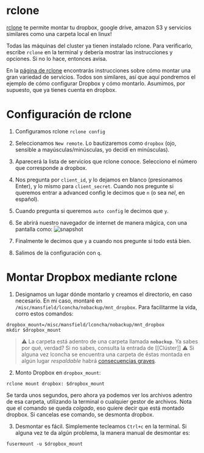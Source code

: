 rclone
======

[rclone](https://rclone.org/) te permite montar tu dropbox, google drive, amazon S3 y servicios similares como una carpeta local en linux!

Todas las máquinas del cluster ya tienen instalado rclone. Para verificarlo, escribe `rclone` en la terminal y debería mostrar las instrucciones y opciones. Si no lo hace, entonces avisa.

En la [página de rclone](https://rclone.org/overview/) encontrarás instrucciones sobre cómo montar una gran variedad de servicios. Todos son similares, así que aquí pondremos el ejemplo de cómo configurar Dropbox y cómo montarlo. Asumimos, por supuesto, que ya tienes cuenta en dropbox.


# Configuración de rclone

1. Configuramos rclone
`rclone config`
2. Seleccionamos `New remote`. Lo bautizaremos como `dropbox` (ojo, sensible a mayúsculas/minúsculas, yo decidí en minúsculas).
3. Aparecerá la lista de servicios que rclone conoce. Selecciono el número que corresponde a dropbox.
4. Nos pregunta por `client_id`, y lo dejamos en blanco (presionamos Enter), y lo mismo para `client_secret`. Cuando nos pregunte si queremos entrar a advanced config le decimos que `n` (o sea _nel_, en español). 
5. Cuando pregunta si queremos `auto config` le decimos que `y`. 

6. Se abrirá nuestro navegador de internet de manera mágica, con una pantalla como:
![snapshot](https://github.com/c13inb/c13inb.github.io/blob/master/images/rclone_dropbox_config.png)

7. Finalmente le decimos que `y` a cuando nos pregunte si todo está bien.
8. Salimos de la configuración con `q`.


# Montar Dropbox mediante rclone

1. Designamos un lugar dónde montarlo y creamos el directorio, en caso necesario. En mi caso, montaré en `/misc/mansfield/lconcha/nobackup/mnt_dropbox`. Para facilitarme la vida, corro estos comandos:
```
dropbox_mount=/misc/mansfield/lconcha/nobackup/mnt_dropbox
mkdir $dropbox_mount

```
>  :warning: La carpeta está adentro de una carpeta llamada **`nobackup`**. Ya sabes por qué, verdad? Si no sabes, consulta la entrada de [[Clúster]]
>  :warning: Si alguna vez lconcha se encuentra una carpeta de éstas montada en algún lugar _respaldable_ habrá [consecuencias graves](https://media.giphy.com/media/ToMjGpIYtgvMP38WTFC/source.gif).


2. Monto Dropbox en `dropbox_mount`:

```
rclone mount dropbox: $dropbox_mount
```
 
Se tarda unos segundos, pero ahora ya podemos ver los archivos adentro de esa carpeta, utilizando la terminal o cualquier gestor de archivos. Nota que el comando se queda _colgado_, eso quiere decir que está montado dropbox. Si cancelas ese comando, se desmonta dropbox.

3. Desmontar es fácil. Simplemente tecleamos `Ctrl+c` en la terminal. Si alguna vez te da algún problema, la manera manual de desmontar es:

```
fusermount -u $dropbox_mount
```
